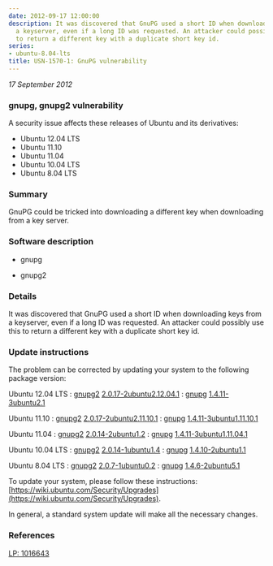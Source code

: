 ```yaml
---
date: 2012-09-17 12:00:00
description: It was discovered that GnuPG used a short ID when downloading keys from
  a keyserver, even if a long ID was requested. An attacker could possibly use this
  to return a different key with a duplicate short key id.
series:
- ubuntu-8.04-lts
title: USN-1570-1: GnuPG vulnerability
---
```


*17 September 2012*

### gnupg, gnupg2 vulnerability

A security issue affects these releases of Ubuntu and its derivatives:

* Ubuntu 12.04 LTS
* Ubuntu 11.10
* Ubuntu 11.04
* Ubuntu 10.04 LTS
* Ubuntu 8.04 LTS

### Summary

GnuPG could be tricked into downloading a different key when downloading from a key server.

### Software description

* gnupg 

* gnupg2 

### Details

It was discovered that GnuPG used a short ID when downloading keys from a keyserver, even if a long ID was requested. An attacker could possibly use this to return a different key with a duplicate short key id. 

### Update instructions

The problem can be corrected by updating your system to the following package version:

Ubuntu 12.04 LTS
 : [gnupg2](https://launchpad.net/ubuntu/+source/gnupg2) <span> [2.0.17-2ubuntu2.12.04.1](https://launchpad.net/ubuntu/+source/gnupg2/2.0.17-2ubuntu2.12.04.1) </span> 
 : [gnupg](https://launchpad.net/ubuntu/+source/gnupg) <span> [1.4.11-3ubuntu2.1](https://launchpad.net/ubuntu/+source/gnupg/1.4.11-3ubuntu2.1) </span> 

Ubuntu 11.10
 : [gnupg2](https://launchpad.net/ubuntu/+source/gnupg2) <span> [2.0.17-2ubuntu2.11.10.1](https://launchpad.net/ubuntu/+source/gnupg2/2.0.17-2ubuntu2.11.10.1) </span> 
 : [gnupg](https://launchpad.net/ubuntu/+source/gnupg) <span> [1.4.11-3ubuntu1.11.10.1](https://launchpad.net/ubuntu/+source/gnupg/1.4.11-3ubuntu1.11.10.1) </span> 

Ubuntu 11.04
 : [gnupg2](https://launchpad.net/ubuntu/+source/gnupg2) <span> [2.0.14-2ubuntu1.2](https://launchpad.net/ubuntu/+source/gnupg2/2.0.14-2ubuntu1.2) </span> 
 : [gnupg](https://launchpad.net/ubuntu/+source/gnupg) <span> [1.4.11-3ubuntu1.11.04.1](https://launchpad.net/ubuntu/+source/gnupg/1.4.11-3ubuntu1.11.04.1) </span> 

Ubuntu 10.04 LTS
 : [gnupg2](https://launchpad.net/ubuntu/+source/gnupg2) <span> [2.0.14-1ubuntu1.4](https://launchpad.net/ubuntu/+source/gnupg2/2.0.14-1ubuntu1.4) </span> 
 : [gnupg](https://launchpad.net/ubuntu/+source/gnupg) <span> [1.4.10-2ubuntu1.1](https://launchpad.net/ubuntu/+source/gnupg/1.4.10-2ubuntu1.1) </span> 

Ubuntu 8.04 LTS
 : [gnupg2](https://launchpad.net/ubuntu/+source/gnupg2) <span> [2.0.7-1ubuntu0.2](https://launchpad.net/ubuntu/+source/gnupg2/2.0.7-1ubuntu0.2) </span> 
 : [gnupg](https://launchpad.net/ubuntu/+source/gnupg) <span> [1.4.6-2ubuntu5.1](https://launchpad.net/ubuntu/+source/gnupg/1.4.6-2ubuntu5.1) </span> 

To update your system, please follow these instructions: [https://wiki.ubuntu.com/Security/Upgrades](https://wiki.ubuntu.com/Security/Upgrades).

In general, a standard system update will make all the necessary changes. 

### References

 
 [LP: 1016643](https://launchpad.net/bugs/1016643)